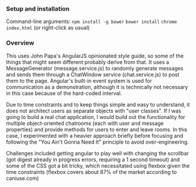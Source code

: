 

### Setup and installation 
Command-line arguments:
`npm install -g bower`
`bower install`
`chrome index.html` (or right-click as usual)

### Overview
This uses John Papa's AngularJS opinionated style guide, so some of the things that might seem different probably derive from that. It uses a MessageGenerator (message.service.js) to randomly generate messages and sends them through a ChatWindow service (chat.service.js) to post them to the page. Angular's built-in event system is used for communication as a demonstration, although it is technically not necessary in this case because of the hard-coded interval. 

Due to time constraints and to keep things simple and easy to understand, it does not architect users as separate objects with "user classes". If I was going to build a real chat application, I would build out the functionality for multiple object-oriented chatrooms (each with user and message properties) and provide methods for users to enter and leave rooms. In this case, I experimented with a heavier approach briefly before focusing and following the "You Ain't Gonna Need It" principle to avoid over-engineering.

Challenges included getting angular to play well with changing the scrollbar (got digest already in progress errors, requiring a 1 second timeout) and some of the CSS got a bit tricky, which necessitated using flexbox given the time constraints (flexbox covers about 87% of the market according to caniuse.com)